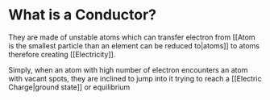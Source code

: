# What is a Conductor?

They are made of unstable atoms which can transfer electron from [[Atom is the smallest particle than an element can be reduced to|atoms]] to atoms therefore creating [[Electricity]].

Simply, when an atom with high number of electron encounters an atom with vacant spots, they are inclined to jump into it trying to reach a [[Electric Charge|ground state]] or equilibrium


